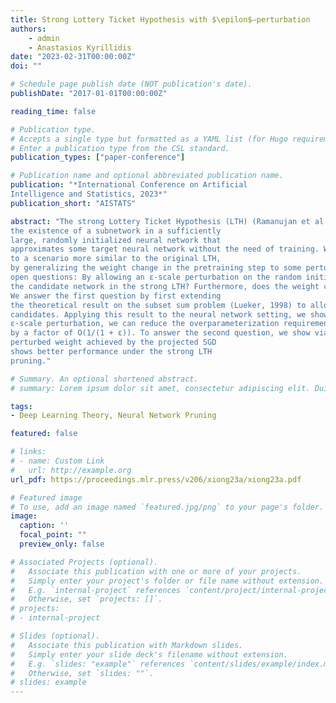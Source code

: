 ```yaml
---
title: Strong Lottery Ticket Hypothesis with $\epilon$–perturbation
authors:
    - admin
    - Anastasios Kyrillidis
date: "2023-02-31T00:00:00Z"
doi: ""

# Schedule page publish date (NOT publication's date).
publishDate: "2017-01-01T00:00:00Z"

reading_time: false

# Publication type.
# Accepts a single type but formatted as a YAML list (for Hugo requirements).
# Enter a publication type from the CSL standard.
publication_types: ["paper-conference"]

# Publication name and optional abbreviated publication name.
publication: "*International Conference on Artificial
Intelligence and Statistics, 2023*"
publication_short: "AISTATS"

abstract: "The strong Lottery Ticket Hypothesis (LTH) (Ramanujan et al., 2019; Zhou et al., 2019) claims
the existence of a subnetwork in a sufficiently
large, randomly initialized neural network that
approximates some target neural network without the need of training. We extend the theoretical guarantee of the strong LTH literature
to a scenario more similar to the original LTH,
by generalizing the weight change in the pretraining step to some perturbation around initialization. In particular, we focus on the following
open questions: By allowing an ε-scale perturbation on the random initial weights, can we reduce the over-parameterization requirement for
the candidate network in the strong LTH? Furthermore, does the weight change by SGD coincide with a good set of such perturbation?
We answer the first question by first extending
the theoretical result on the subset sum problem (Lueker, 1998) to allow perturbation on the
candidates. Applying this result to the neural network setting, we show that by allowing
ε-scale perturbation, we can reduce the overparameterization requirement of the strong LTH
by a factor of O(1/(1 + ε)). To answer the second question, we show via experiments that the
perturbed weight achieved by the projected SGD
shows better performance under the strong LTH
pruning."

# Summary. An optional shortened abstract.
# summary: Lorem ipsum dolor sit amet, consectetur adipiscing elit. Duis posuere tellus ac convallis placerat. Proin tincidunt magna sed ex sollicitudin condimentum.

tags:
- Deep Learning Theory, Neural Network Pruning

featured: false

# links:
# - name: Custom Link
#   url: http://example.org
url_pdf: https://proceedings.mlr.press/v206/xiong23a/xiong23a.pdf

# Featured image
# To use, add an image named `featured.jpg/png` to your page's folder. 
image:
  caption: ''
  focal_point: ""
  preview_only: false

# Associated Projects (optional).
#   Associate this publication with one or more of your projects.
#   Simply enter your project's folder or file name without extension.
#   E.g. `internal-project` references `content/project/internal-project/index.md`.
#   Otherwise, set `projects: []`.
# projects:
# - internal-project

# Slides (optional).
#   Associate this publication with Markdown slides.
#   Simply enter your slide deck's filename without extension.
#   E.g. `slides: "example"` references `content/slides/example/index.md`.
#   Otherwise, set `slides: ""`.
# slides: example
---
```


<!-- This work is driven by the results in my [previous paper](/publication/conference-paper/) on LLMs.

{{% callout note %}}
Create your slides in Markdown - click the *Slides* button to check out the example.
{{% /callout %}}

Add the publication's **full text** or **supplementary notes** here. You can use rich formatting such as including [code, math, and images](https://docs.hugoblox.com/content/writing-markdown-latex/). -->
